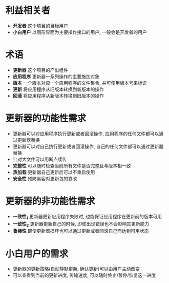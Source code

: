 # 利益相关者
- **开发者** 这个项目的目标用户
- **小白用户** 以图形界面为主要操作接口的用户, 一般会是开发者的用户
 
# 术语
- **更新器** 这个项目的产出组件
- **应用程序** 更新器一系列操作的主要施加对象
- **版本** 一个版本对应一个应用程序的文件集合, 并可使用版本号来标识
- **更新** 将应用程序从旧版本转换到新版本的操作
- **回滚** 将应用程序从新版本转换到旧版本的操作

# 更新器的功能性需求
- 更新器可以对应用程序执行更新或者回滚操作, 应用程序的任何文件都可以通过更新器替换
- 更新器可以对自己执行更新或者回滚操作, 自己的任何文件都可以通过更新器替换
- 针对大文件可以用断点续传
- **完整性** 可以随时检查当前所有文件是否完整且与版本相一致
- **热加载** 更新器自己更新后可以不重启使用
- **安全性** 预防黑客对更新包的篡改

# 更新器的非功能性需求
- **一致性<sub>1</sub>** 更新器更新应用程序失败时, 也能保证应用程序在更新前的版本可用
- **一致性<sub>2</sub>** 更新器更新自己的时候, 即使出现错误也不会影响其更新能力
- **鲁棒性** 即使更新器损坏也可以通过更新或者回滚自己而达到可用状态
 
# 小白用户的需求
- 更新器的更新策略(自动静默更新, 确认更新)可以由用户主动改变
- 可以查看到当前的更新进度, 传输速度, 可以随时终止/暂停/恢复这一进度

